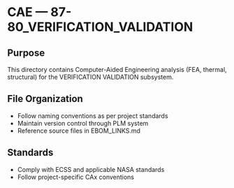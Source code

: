 # CAE — 87-80_VERIFICATION_VALIDATION

## Purpose

This directory contains Computer-Aided Engineering analysis (FEA, thermal, structural) for the VERIFICATION VALIDATION subsystem.

## File Organization

- Follow naming conventions as per project standards
- Maintain version control through PLM system
- Reference source files in EBOM_LINKS.md

## Standards

- Comply with ECSS and applicable NASA standards
- Follow project-specific CAx conventions
